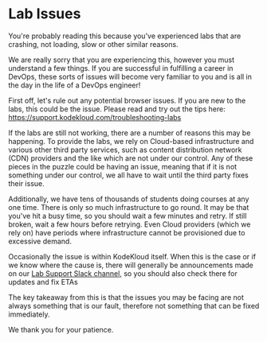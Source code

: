 # Lab Issues

You're probably reading this because you've experienced labs that are crashing, not loading, slow or other similar reasons.

We are really sorry that you are experiencing this, however you must understand a few things. If you are successful in fulfilling a career in DevOps, these sorts of issues will become very familiar to you and is all in the day in the life of a DevOps engineer!

First off, let's rule out any potential browser issues. If you are new to the labs, this could be the issue. Please read and try out the tips here: https://support.kodekloud.com/troubleshooting-labs

If the labs are still not working, there are a number of reasons this may be happening. To provide the labs, we rely on Cloud-based infrastructure and various other third party services, such as content distribution network (CDN) providers and the like which are not under our control. Any of these pieces in the puzzle could be having an issue, meaning that if it is not something under our control, we all have to wait until the third party fixes their issue.

Additionally, we have tens of thousands of students doing courses at any one time. There is only so much infrastructure to go round. It may be that you've hit a busy time, so you should wait a few minutes and retry. If still broken, wait a few hours before retrying. Even Cloud providers (which we rely on) have periods where infrastructure cannot be provisioned due to excessive demand.

Occasionally the issue is within KodeKloud itself. When this is the case or if we know where the cause is, there will generally be announcements made on our [Lab Support Slack channel](https://kodekloud.slack.com/archives/C045CAW4PJP), so you should also check there for updates and fix ETAs

The key takeaway from this is that the issues you may be facing are not always something that is our fault, therefore not something that can be fixed immediately.

We thank you for your patience.
